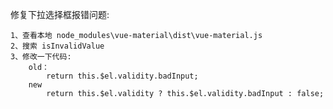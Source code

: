 修复下拉选择框报错问题:

    1、查看本地 node_modules\vue-material\dist\vue-material.js
    2、搜索 isInvalidValue
    3、修改一下代码:
        old：
            return this.$el.validity.badInput;
        new
            return this.$el.validity ? this.$el.validity.badInput : false;

